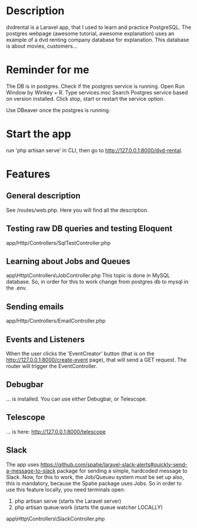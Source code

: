 # Description

dvdrental is a Laravel app, that I used to learn and practice PostgreSQL. The postgres webpage
(awesome tutorial, awesome explanation) uses an example of a dvd renting company database for
explanation. This database is about movies, customers...

# Reminder for me 
The DB is in postgres. Check if the postgres service is running.
Open Run Window by Winkey + R.
Type services.msc
Search Postgres service based on version installed.
Click stop, start or restart the service option.

Use DBeaver once the postgres is running.

# Start the app
run 'php artisan serve' in CLI, then go to http://127.0.0.1:8000/dvd-rental.

# Features

## General description 
See /routes/web.php. Here you will find all the description.

## Testing raw DB queries and testing Eloquent
app/Http/Controllers/SqlTestController.php

## Learning about Jobs and Queues
app\Http\Controllers\JobController.php
This topic is done in MySQL database. So, in order for this to work change from postgres db to
mysql in the .env.

## Sending emails
app/Http/Controllers/EmailController.php

## Events and Listeners
When the user clicks the 'EventCreator' button (that is on the http://127.0.0.1:8000/create-event page), that will send a GET request. The router will trigger the EventController.

## Debugbar
... is installed. You can use either Debugbar, or Telescope.

## Telescope
... is here: http://127.0.0.1:8000/telescope

## Slack
The app uses https://github.com/spatie/laravel-slack-alerts#quickly-send-a-message-to-slack package
for sending a simple, hardcoded message to Slack. Now, for this to work, the Job/Queueu system must 
be set up also, this is mandatory, because the Spatie package uses Jobs. So in order to use this
feature locally, you need  terminals open:
1. php artisan serve (starts the Laravel server)
2. php artisan queue:work (starts the queue watcher LOCALLY)

app\Http\Controllers\SlackController.php







